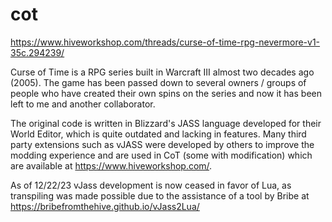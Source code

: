 # cot
https://www.hiveworkshop.com/threads/curse-of-time-rpg-nevermore-v1-35c.294239/

Curse of Time is a RPG series built in Warcraft III almost two decades ago (2005). The game has been passed down to several owners / groups of people who have created their own spins on the series and now it has been left to me and another collaborator.

The original code is written in Blizzard's JASS language developed for their World Editor, which is quite outdated and lacking in features. Many third party extensions such as vJASS were developed by others to improve the modding experience and are used in CoT (some with modification) which are available at https://www.hiveworkshop.com/.

As of 12/22/23 vJass development is now ceased in favor of Lua, as transpiling was made possible due to the assistance of a tool by Bribe at https://bribefromthehive.github.io/vJass2Lua/
